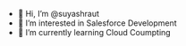 - 👋 Hi, I’m @suyashraut
- 👀 I’m interested in Salesforce Development 
- 🌱 I’m currently learning Cloud Coumpting

<!---
suyashraut/suyashraut is a ✨ special ✨ repository because its `README.md` (this file) appears on your GitHub profile.
You can click the Preview link to take a look at your changes.
--->
